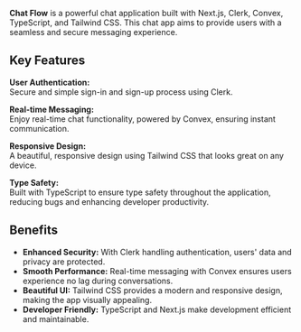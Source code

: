 **Chat Flow** is a powerful chat application built with Next.js, Clerk, Convex, TypeScript, and Tailwind CSS. This chat app aims to provide users with a seamless and secure messaging experience.

## Key Features

**User Authentication:**  
Secure and simple sign-in and sign-up process using Clerk.

**Real-time Messaging:**  
Enjoy real-time chat functionality, powered by Convex, ensuring instant communication.

**Responsive Design:**  
A beautiful, responsive design using Tailwind CSS that looks great on any device.

**Type Safety:**  
Built with TypeScript to ensure type safety throughout the application, reducing bugs and enhancing developer productivity.

## Benefits

- **Enhanced Security:** With Clerk handling authentication, users' data and privacy are protected.
- **Smooth Performance:** Real-time messaging with Convex ensures users experience no lag during conversations.
- **Beautiful UI:** Tailwind CSS provides a modern and responsive design, making the app visually appealing.
- **Developer Friendly:** TypeScript and Next.js make development efficient and maintainable.
